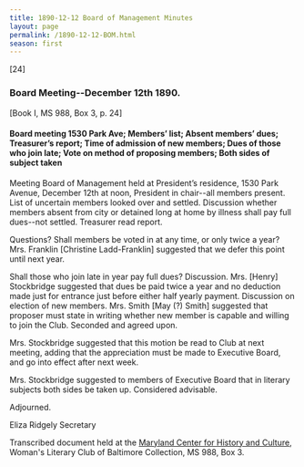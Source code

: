 ```yaml
---
title: 1890-12-12 Board of Management Minutes
layout: page
permalink: /1890-12-12-BOM.html
season: first
---
```


<style>
    .container{
        font-size:1.4em;
    }
</style>
[24]

### Board Meeting--December 12th 1890.
[Book I, MS 988, Box 3, p. 24]

#### Board meeting 1530 Park Ave; Members’ list; Absent members’ dues; Treasurer’s report; Time of admission of new members; Dues of those who join late; Vote on method of proposing members; Both sides of subject taken

Meeting Board of Management held at President’s residence, 1530 Park Avenue, December 12th at noon, President in chair--all members present. List of uncertain members looked over and settled. Discussion whether members absent from city or detained long at home by illness shall pay full dues--not settled. Treasurer read report.

Questions? Shall members be voted in at any time, or only twice a year? Mrs. Franklin [Christine Ladd-Franklin] suggested that we defer this point until next year.

Shall those who join late in year pay full dues? Discussion. Mrs. [Henry] Stockbridge suggested that dues be paid twice a year and no deduction made just for entrance just before either half yearly payment. Discussion on election of new members. Mrs. Smith [May (?) Smith] suggested that proposer must state in writing whether new member is capable and willing to join the Club. Seconded and agreed upon.

Mrs. Stockbridge suggested that this motion be read to Club at next meeting, adding that the appreciation must be made to Executive Board, and go into effect after next week.

Mrs. Stockbridge suggested to members of Executive Board that in literary subjects both sides be taken up. Considered advisable.

Adjourned.

Eliza Ridgely
Secretary

Transcribed document held at the [Maryland Center for History and Culture](http://mdhs.org/), Woman's Literary Club of Baltimore Collection, MS 988, Box 3. 